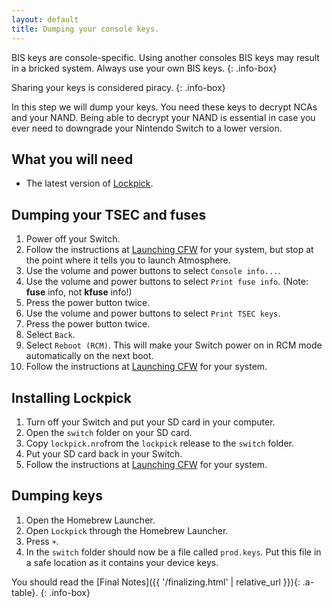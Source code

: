```yaml
---
layout: default
title: Dumping your console keys.
---
```


BIS keys are console-specific. Using another consoles BIS keys may result in a bricked system. Always use your own BIS keys.
{: .info-box}

Sharing your keys is considered piracy.
{: .info-box}

In this step we will dump your keys. You need these keys to decrypt NCAs and your NAND. Being able to decrypt your NAND is essential in case you ever need to downgrade your Nintendo Switch to a lower version.

## What you will need

- The latest version of [Lockpick](https://github.com/shchmue/Lockpick/releases).

## Dumping your TSEC and fuses

1. Power off your Switch.
2. Follow the instructions at [Launching CFW](/launching-cfw/) for your system, but stop at the point where it tells you to launch Atmosphere.
3. Use the volume and power buttons to select `Console info...`.
4. Use the volume and power buttons to select `Print fuse info`. (Note: **fuse** info, not **kfuse** info!)
5. Press the power button twice.
6. Use the volume and power buttons to select `Print TSEC keys`.
7. Press the power button twice.
8. Select `Back`.
9. Select `Reboot (RCM)`. This will make your Switch power on in RCM mode automatically on the next boot.
10. Follow the instructions at [Launching CFW](/launching-cfw/) for your system.

## Installing Lockpick

1. Turn off your Switch and put your SD card in your computer.
2. Open the `switch` folder on your SD card.
3. Copy `lockpick.nro`from the `lockpick` release to the `switch` folder.
4. Put your SD card back in your Switch.
5. Follow the instructions at [Launching CFW](/launching-cfw/) for your system.

## Dumping keys

1. Open the Homebrew Launcher.
2. Open `Lockpick` through the Homebrew Launcher.
3. Press `+`.
4. In the `switch` folder should now be a file called `prod.keys`. Put this file in a safe location as it contains your device keys.

You should read the [Final Notes]({{ '/finalizing.html' | relative_url }}){: .a-table}.
{: .info-box}